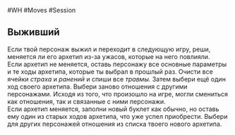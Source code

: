 #WH #Moves #Session 

## Выживший  
Если твой персонаж выжил и переходит в следующую игру, реши,  меняется ли его архетип из-за ужасов, которые на него повлияли.  
Если архетип не меняется, оставь персонажу все основные параметры  и те ходы архетипа, которые ты выбрал в прошлый раз. Очисти все  ячейки *страха* и *ранений* и спиши все *травмы.* Затем выбери ещё один  ход своего архетипа. Выбери заново отношения с другими персонажами.  Исходя из того, что произошло на игре, могли смениться как отношения,  так и связанные с ними персонажи.  
Если архетип меняется, заполни новый буклет как обычно, но оставь  ему один из старых ходов архетипа, что уже успел приобрести. Выбери  для других персонажей отношения из списка твоего нового архетипа.